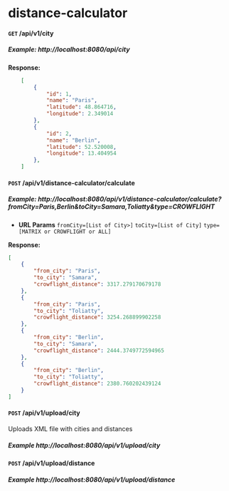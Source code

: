 # distance-calculator


#### `GET` /api/v1/city
##### Example: http://localhost:8080/api/city

**Response:**
```json
    [
        {
            "id": 1,
            "name": "Paris",
            "latitude": 48.864716,
            "longitude": 2.349014
        },
        {
            "id": 2,
            "name": "Berlin",
            "latitude": 52.520008,
            "longitude": 13.404954
        },
    ]
```
#### `POST` /api/v1/distance-calculator/calculate
##### Example: http://localhost:8080/api/v1/distance-calculator/calculate?fromCity=Paris,Berlin&toCity=Samara,Toliatty&type=CROWFLIGHT

*  **URL Params**
`fromCity=[List of City>]`
`toCity=[List of City]`
`type=[MATRIX or CROWFLIGHT or ALL]`

**Response:**
```json
[
    {
        "from_city": "Paris",
        "to_city": "Samara",
        "crowflight_distance": 3317.279170679178
    },
    {
        "from_city": "Paris",
        "to_city": "Toliatty",
        "crowflight_distance": 3254.268899902258
    },
    {
        "from_city": "Berlin",
        "to_city": "Samara",
        "crowflight_distance": 2444.3749772594965
    },
    {
        "from_city": "Berlin",
        "to_city": "Toliatty",
        "crowflight_distance": 2380.760202439124
    }
]
```
#### `POST` /api/v1/upload/city
Uploads XML file with cities and distances 
##### Example http://localhost:8080/api/v1/upload/city

#### `POST` /api/v1/upload/distance
##### Example http://localhost:8080/api/v1/upload/distance


